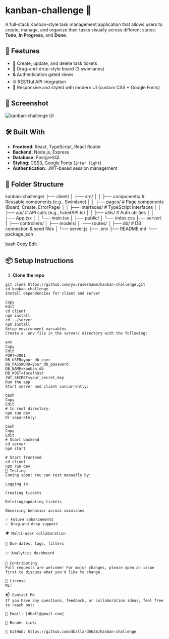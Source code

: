 # kanban-challenge 🎯

A full-stack Kanban-style task management application that allows users to create, manage, and organize their tasks visually across different states: **Todo**, **In Progress**, and **Done**.

## 🚀 Features

- 📝 Create, update, and delete task tickets
- 🧱 Drag-and-drop-style board (3 swimlanes)
- 🔒 Authentication gated views
- 🌐 RESTful API integration
- 🎨 Responsive and styled with modern UI (custom CSS + Google Fonts)

## 📸 Screenshot

![kanban-challenge UI](./assets/screenshot.png)

## 🛠️ Built With

- **Frontend**: React, TypeScript, React Router
- **Backend**: Node.js, Express
- **Database**: PostgreSQL
- **Styling**: CSS3, Google Fonts (`Inter Tight`)
- **Authentication**: JWT-based session management

## 📂 Folder Structure

kanban-challenge/ ├── client/ │ ├── src/ │ │ ├── components/ # Reusable components (e.g., Swimlane) │ │ ├── pages/ # Page components (Board, Create, ErrorPage) │ │ ├── interfaces/ # TypeScript interfaces │ │ ├── api/ # API calls (e.g., ticketAPI.ts) │ │ ├── utils/ # Auth utilities │ │ ├── App.tsx │ │ └── main.tsx │ ├── public/ │ └── index.css ├── server/ │ ├── controllers/ │ ├── models/ │ ├── routes/ │ ├── db/ # DB connection & seed files │ └── server.js ├── .env ├── README.md └── package.json

bash
Copy
Edit

## 📦 Setup Instructions

1. **Clone the repo**  
```terminal
git clone https://github.com/yourusername/kanban-challenge.git
cd kanban-challenge
Install dependencies for client and server

Copy
Edit
cd client
npm install
cd ../server
npm install
Setup environment variables
Create a .env file in the server/ directory with the following:

env
Copy
Edit
PORT=3001
DB_USER=your_db_user
DB_PASSWORD=your_db_password
DB_NAME=kanban_db
DB_HOST=localhost
JWT_SECRET=your_secret_key
Run the app
Start server and client concurrently:

bash
Copy
Edit
# In root directory:
npm run dev
Or separately:

bash
Copy
Edit
# Start backend
cd server
npm start

# Start frontend
cd client
npm run dev
🧪 Testing
Coming soon! You can test manually by:

Logging in

Creating tickets

Deleting/updating tickets

Observing behavior across swimlanes

✨ Future Enhancements
✅ Drag-and-drop support

🌍 Multi-user collaboration

📅 Due dates, tags, filters

📈 Analytics dashboard

🤝 Contributing
Pull requests are welcome! For major changes, please open an issue first to discuss what you'd like to change.

📄 License
MIT

📬 Contact Me
If you have any questions, feedback, or collaboration ideas, feel free to reach out:

📧 Email: [dball@gmail.com]

💼 Render Link: 

🐙 GitHub: https://github.com/dballard0628/kanban-challenge